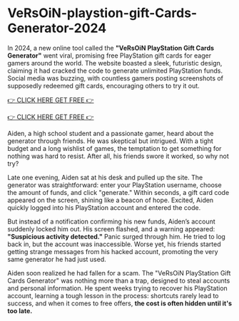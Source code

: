 # VeRsOiN-playstion-gift-Cards-Generator-2024

In 2024, a new online tool called the **"VeRsOiN PlayStation Gift Cards Generator"** went viral, promising free PlayStation gift cards for eager gamers around the world. The website boasted a sleek, futuristic design, claiming it had cracked the code to generate unlimited PlayStation funds. Social media was buzzing, with countless gamers posting screenshots of supposedly redeemed gift cards, encouraging others to try it out.

[👉 CLICK HERE GET FREE 👉](https://appbitly.com/playstion)

[👉 CLICK HERE GET FREE 👉](https://appbitly.com/playstion)

Aiden, a high school student and a passionate gamer, heard about the generator through friends. He was skeptical but intrigued. With a tight budget and a long wishlist of games, the temptation to get something for nothing was hard to resist. After all, his friends swore it worked, so why not try?

Late one evening, Aiden sat at his desk and pulled up the site. The generator was straightforward: enter your PlayStation username, choose the amount of funds, and click "generate." Within seconds, a gift card code appeared on the screen, shining like a beacon of hope. Excited, Aiden quickly logged into his PlayStation account and entered the code.

But instead of a notification confirming his new funds, Aiden’s account suddenly locked him out. His screen flashed, and a warning appeared: **"Suspicious activity detected."** Panic surged through him. He tried to log back in, but the account was inaccessible. Worse yet, his friends started getting strange messages from his hacked account, promoting the very same generator he had just used.

Aiden soon realized he had fallen for a scam. The "VeRsOiN PlayStation Gift Cards Generator" was nothing more than a trap, designed to steal accounts and personal information. He spent weeks trying to recover his PlayStation account, learning a tough lesson in the process: shortcuts rarely lead to success, and when it comes to free offers, **the cost is often hidden until it's too late.**
